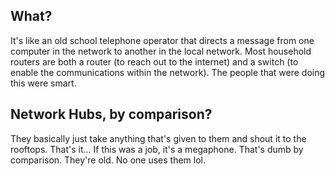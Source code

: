 ## What?
It's like an old school telephone operator that directs a message from one computer in the network to another in the local network. Most household routers are both a router (to reach out to the internet) and a switch (to enable the communications within the network). The people that were doing this were smart.


## Network Hubs, by comparison?
They basically just take anything that's given to them and shout it to the rooftops. That's it... If this was a job, it's a megaphone. That's dumb by comparison. They're old. No one uses them lol.

